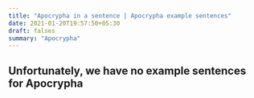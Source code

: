 ```yaml
---
title: "Apocrypha in a sentence | Apocrypha example sentences"
date: 2021-01-20T19:57:50+05:30
draft: falses
summary: "Apocrypha"
---
```

## Unfortunately, we have no example sentences for Apocrypha                 
